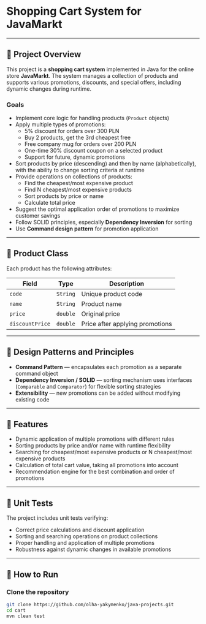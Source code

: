 # Shopping Cart System for JavaMarkt

---

## 📌 Project Overview

This project is a **shopping cart system** implemented in Java for the online store **JavaMarkt**. The system manages a collection of products and supports various promotions, discounts, and special offers, including dynamic changes during runtime.

### Goals
- Implement core logic for handling products (`Product` objects)  
- Apply multiple types of promotions:
  - 5% discount for orders over 300 PLN  
  - Buy 2 products, get the 3rd cheapest free  
  - Free company mug for orders over 200 PLN  
  - One-time 30% discount coupon on a selected product  
  - Support for future, dynamic promotions  
- Sort products by price (descending) and then by name (alphabetically), with the ability to change sorting criteria at runtime  
- Provide operations on collections of products:
  - Find the cheapest/most expensive product  
  - Find N cheapest/most expensive products  
  - Sort products by price or name  
  - Calculate total price  
- Suggest the optimal application order of promotions to maximize customer savings  
- Follow SOLID principles, especially **Dependency Inversion** for sorting  
- Use **Command design pattern** for promotion application  

---

## 🛒 Product Class

Each product has the following attributes:

| Field | Type | Description |
|-------|------|-------------|
| `code` | `String` | Unique product code |
| `name` | `String` | Product name |
| `price` | `double` | Original price |
| `discountPrice` | `double` | Price after applying promotions |

---

## 🧠 Design Patterns and Principles

- **Command Pattern** — encapsulates each promotion as a separate command object  
- **Dependency Inversion / SOLID** — sorting mechanism uses interfaces (`Comparable` and `Comparator`) for flexible sorting strategies  
- **Extensibility** — new promotions can be added without modifying existing code  

---

## 🔧 Features

- Dynamic application of multiple promotions with different rules  
- Sorting products by price and/or name with runtime flexibility  
- Searching for cheapest/most expensive products or N cheapest/most expensive products  
- Calculation of total cart value, taking all promotions into account  
- Recommendation engine for the best combination and order of promotions  

---

## 🧪 Unit Tests

The project includes unit tests verifying:

- Correct price calculations and discount application  
- Sorting and searching operations on product collections  
- Proper handling and application of multiple promotions  
- Robustness against dynamic changes in available promotions  

---

## 🚀 How to Run

### Clone the repository

```bash
git clone https://github.com/olha-yakymenko/java-projects.git
cd cart
mvn clean test
